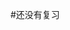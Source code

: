 #还没有复习 

[](https://mp.weixin.qq.com/s?__biz=MzAwNDA2OTM1Ng==&mid=2453146714&idx=2&sn=fa45883a655b280c949d0e1c33f4d844&scene=21#wechat_redirect:~:text=%E4%BB%A5%E4%B8%8A%E7%9A%84%E7%89%88%E6%9C%AC%E3%80%82-,PageCache%20%E6%9C%89%E4%BB%80%E4%B9%88%E4%BD%9C%E7%94%A8%EF%BC%9F,-%E5%9B%9E%E9%A1%BE%E5%89%8D%E9%9D%A2%E8%AF%B4%E9%81%93)